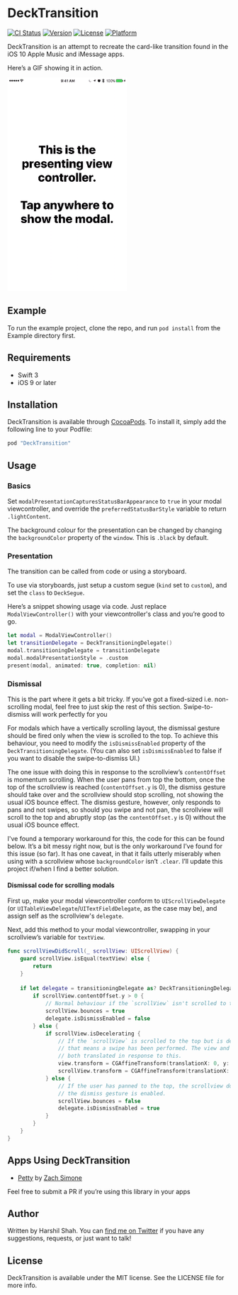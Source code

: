 # DeckTransition

[![CI Status](http://img.shields.io/travis/HarshilShah/DeckTransition.svg?style=flat)](https://travis-ci.org/HarshilShah/DeckTransition)
[![Version](https://img.shields.io/cocoapods/v/DeckTransition.svg?style=flat)](http://cocoapods.org/pods/DeckTransition)
[![License](https://img.shields.io/cocoapods/l/DeckTransition.svg?style=flat)](http://cocoapods.org/pods/DeckTransition)
[![Platform](https://img.shields.io/cocoapods/p/DeckTransition.svg?style=flat)](http://cocoapods.org/pods/DeckTransition)

DeckTransition is an attempt to recreate the card-like transition found in the iOS 10 Apple Music and iMessage apps.

Hereʼs a GIF showing it in action.

![Demo](demo.gif)

## Example

To run the example project, clone the repo, and run `pod install` from the Example directory first.

## Requirements

- Swift 3
- iOS 9 or later

## Installation

DeckTransition is available through [CocoaPods](http://cocoapods.org). To install
it, simply add the following line to your Podfile:

```ruby
pod "DeckTransition"
```

## Usage

### Basics

Set `modalPresentationCapturesStatusBarAppearance` to `true` in your modal viewcontroller, and override the `preferredStatusBarStyle` variable to return `.lightContent`.

The background colour for the presentation can be changed by changing the `backgroundColor` property of the `window`. This is `.black` by default.

### Presentation

The transition can be called from code or using a storyboard.

To use via storyboards, just setup a custom segue (`kind` set to `custom`), and set the `class` to `DeckSegue`.

Hereʼs a snippet showing usage via code. Just replace `ModalViewController()` with your viewcontroller's class and youʼre good to go.

```swift
let modal = ModalViewController()
let transitionDelegate = DeckTransitioningDelegate()
modal.transitioningDelegate = transitionDelegate
modal.modalPresentationStyle = .custom
present(modal, animated: true, completion: nil)
```

### Dismissal

This is the part where it gets a bit tricky. If youʼve got a fixed-sized i.e. non-scrolling modal, feel free to just skip the rest of this section. Swipe-to-dismiss will work perfectly for you

For modals which have a vertically scrolling layout, the dismissal gesture should be fired only when the view is scrolled to the top. To achieve this behaviour, you need to modify the `isDismissEnabled` property of the `DeckTransitioningDelegate`. (You can also set `isDismissEnabled` to false if you want to disable the swipe-to-dismiss UI.)

The one issue with doing this in response to the scrollviewʼs `contentOffset` is momentum scrolling. When the user pans from top the bottom, once the top of the scrollview is reached (`contentOffset.y` is 0), the dismiss gesture should take over and the scrollview should stop scrolling, not showing the usual iOS bounce effect. The dismiss gesture, however, only responds to pans and not swipes, so should you swipe and not pan, the scrollview will scroll to the top and abruptly stop (as the `contentOffset.y` is  0) without the usual iOS bounce effect.

I've found a temporary workaround for this, the code for this can be found below. Itʼs a bit messy right now, but is the only workaround Iʼve found for this issue (so far). It has one caveat, in that it fails utterly miserably when using with a scrollview whose `backgroundColor` isnʼt `.clear`.
Iʼll update this project if/when I find a better solution.

#### Dismissal code for scrolling modals

First up, make your modal viewcontroller conform to `UIScrollViewDelegate` (or `UITableViewDelegate`/`UITextFieldDelegate`, as the case may be), and assign self as the scrollview's `delegate`.

Next, add this method to your modal viewcontroller, swapping in your scrollviewʼs variable for `textView`.

```swift
func scrollViewDidScroll(_ scrollView: UIScrollView) {
    guard scrollView.isEqual(textView) else {
        return
    }

    if let delegate = transitioningDelegate as? DeckTransitioningDelegate {
        if scrollView.contentOffset.y > 0 {
            // Normal behaviour if the `scrollView` isn't scrolled to the top
            scrollView.bounces = true
            delegate.isDismissEnabled = false
        } else {
            if scrollView.isDecelerating {
                // If the `scrollView` is scrolled to the top but is decelerating
                // that means a swipe has been performed. The view and scrollview are
                // both translated in response to this.
                view.transform = CGAffineTransform(translationX: 0, y: -scrollView.contentOffset.y)
                scrollView.transform = CGAffineTransform(translationX: 0, y: scrollView.contentOffset.y)
            } else {
                // If the user has panned to the top, the scrollview doesnʼt bounce and
                // the dismiss gesture is enabled.
                scrollView.bounces = false
                delegate.isDismissEnabled = true
            }
        }
    }
}
```

## Apps Using DeckTransition
- [Petty](https://zachsim.one/projects/petty) by [Zach Simone](https://twitter.com/zachsimone)

Feel free to submit a PR if you’re using this library in your apps

## Author

Written by Harshil Shah. You can [find me on Twitter](https://twitter.com/harshilshah1910) if you have any suggestions, requests, or just want to talk!

## License

DeckTransition is available under the MIT license. See the LICENSE file for more info.
